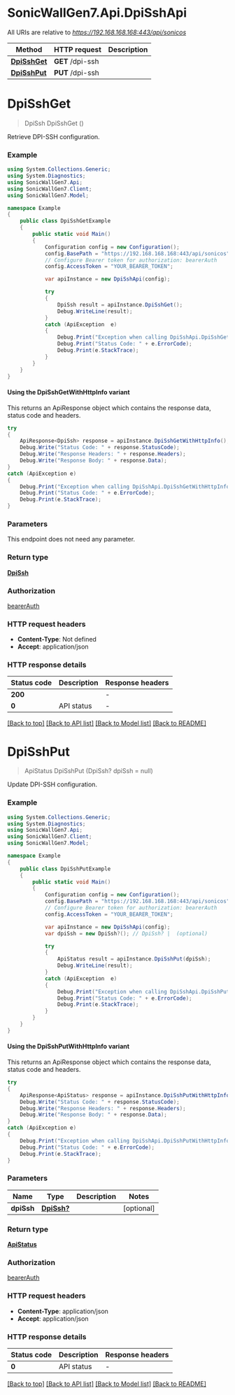 # SonicWallGen7.Api.DpiSshApi

All URIs are relative to *https://192.168.168.168:443/api/sonicos*

| Method | HTTP request | Description |
|--------|--------------|-------------|
| [**DpiSshGet**](DpiSshApi.md#dpisshget) | **GET** /dpi-ssh |  |
| [**DpiSshPut**](DpiSshApi.md#dpisshput) | **PUT** /dpi-ssh |  |

<a id="dpisshget"></a>
# **DpiSshGet**
> DpiSsh DpiSshGet ()



Retrieve DPI-SSH configuration.

### Example
```csharp
using System.Collections.Generic;
using System.Diagnostics;
using SonicWallGen7.Api;
using SonicWallGen7.Client;
using SonicWallGen7.Model;

namespace Example
{
    public class DpiSshGetExample
    {
        public static void Main()
        {
            Configuration config = new Configuration();
            config.BasePath = "https://192.168.168.168:443/api/sonicos";
            // Configure Bearer token for authorization: bearerAuth
            config.AccessToken = "YOUR_BEARER_TOKEN";

            var apiInstance = new DpiSshApi(config);

            try
            {
                DpiSsh result = apiInstance.DpiSshGet();
                Debug.WriteLine(result);
            }
            catch (ApiException  e)
            {
                Debug.Print("Exception when calling DpiSshApi.DpiSshGet: " + e.Message);
                Debug.Print("Status Code: " + e.ErrorCode);
                Debug.Print(e.StackTrace);
            }
        }
    }
}
```

#### Using the DpiSshGetWithHttpInfo variant
This returns an ApiResponse object which contains the response data, status code and headers.

```csharp
try
{
    ApiResponse<DpiSsh> response = apiInstance.DpiSshGetWithHttpInfo();
    Debug.Write("Status Code: " + response.StatusCode);
    Debug.Write("Response Headers: " + response.Headers);
    Debug.Write("Response Body: " + response.Data);
}
catch (ApiException e)
{
    Debug.Print("Exception when calling DpiSshApi.DpiSshGetWithHttpInfo: " + e.Message);
    Debug.Print("Status Code: " + e.ErrorCode);
    Debug.Print(e.StackTrace);
}
```

### Parameters
This endpoint does not need any parameter.
### Return type

[**DpiSsh**](DpiSsh.md)

### Authorization

[bearerAuth](../README.md#bearerAuth)

### HTTP request headers

 - **Content-Type**: Not defined
 - **Accept**: application/json


### HTTP response details
| Status code | Description | Response headers |
|-------------|-------------|------------------|
| **200** |  |  -  |
| **0** | API status |  -  |

[[Back to top]](#) [[Back to API list]](../README.md#documentation-for-api-endpoints) [[Back to Model list]](../README.md#documentation-for-models) [[Back to README]](../README.md)

<a id="dpisshput"></a>
# **DpiSshPut**
> ApiStatus DpiSshPut (DpiSsh? dpiSsh = null)



Update DPI-SSH configuration.

### Example
```csharp
using System.Collections.Generic;
using System.Diagnostics;
using SonicWallGen7.Api;
using SonicWallGen7.Client;
using SonicWallGen7.Model;

namespace Example
{
    public class DpiSshPutExample
    {
        public static void Main()
        {
            Configuration config = new Configuration();
            config.BasePath = "https://192.168.168.168:443/api/sonicos";
            // Configure Bearer token for authorization: bearerAuth
            config.AccessToken = "YOUR_BEARER_TOKEN";

            var apiInstance = new DpiSshApi(config);
            var dpiSsh = new DpiSsh?(); // DpiSsh? |  (optional) 

            try
            {
                ApiStatus result = apiInstance.DpiSshPut(dpiSsh);
                Debug.WriteLine(result);
            }
            catch (ApiException  e)
            {
                Debug.Print("Exception when calling DpiSshApi.DpiSshPut: " + e.Message);
                Debug.Print("Status Code: " + e.ErrorCode);
                Debug.Print(e.StackTrace);
            }
        }
    }
}
```

#### Using the DpiSshPutWithHttpInfo variant
This returns an ApiResponse object which contains the response data, status code and headers.

```csharp
try
{
    ApiResponse<ApiStatus> response = apiInstance.DpiSshPutWithHttpInfo(dpiSsh);
    Debug.Write("Status Code: " + response.StatusCode);
    Debug.Write("Response Headers: " + response.Headers);
    Debug.Write("Response Body: " + response.Data);
}
catch (ApiException e)
{
    Debug.Print("Exception when calling DpiSshApi.DpiSshPutWithHttpInfo: " + e.Message);
    Debug.Print("Status Code: " + e.ErrorCode);
    Debug.Print(e.StackTrace);
}
```

### Parameters

| Name | Type | Description | Notes |
|------|------|-------------|-------|
| **dpiSsh** | [**DpiSsh?**](DpiSsh?.md) |  | [optional]  |

### Return type

[**ApiStatus**](ApiStatus.md)

### Authorization

[bearerAuth](../README.md#bearerAuth)

### HTTP request headers

 - **Content-Type**: application/json
 - **Accept**: application/json


### HTTP response details
| Status code | Description | Response headers |
|-------------|-------------|------------------|
| **0** | API status |  -  |

[[Back to top]](#) [[Back to API list]](../README.md#documentation-for-api-endpoints) [[Back to Model list]](../README.md#documentation-for-models) [[Back to README]](../README.md)

